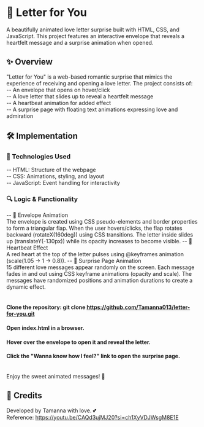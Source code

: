 # 💌 Letter for You
A beautifully animated love letter surprise built with HTML, CSS, and JavaScript. This project features an interactive envelope that reveals a heartfelt message and a surprise animation when opened.<br>

## ✨ Overview
"Letter for You" is a web-based romantic surprise that mimics the experience of receiving and opening a love letter. The project consists of:<br>
-- An envelope that opens on hover/click<br>
-- A love letter that slides up to reveal a heartfelt message<br>
-- A heartbeat animation for added effect<br>
-- A surprise page with floating text animations expressing love and admiration<br>
## 🛠 Implementation
### 📌 Technologies Used
-- HTML: Structure of the webpage<br>
-- CSS: Animations, styling, and layout<br>
-- JavaScript: Event handling for interactivity<br>
### 🔍 Logic & Functionality
-- 💌 Envelope Animation<br>
  The envelope is created using CSS pseudo-elements and border properties to form a triangular flap. When the user hovers/clicks, the flap rotates backward (rotateX(160deg)) using CSS transitions. The letter inside slides up (translateY(-130px)) while its opacity increases to become visible.
-- 💓 Heartbeat Effect<br>
  A red heart at the top of the letter pulses using @keyframes animation (scale(1.05 → 1 → 0.8)).
-- 🎉 Surprise Page Animation<br>
  15 different love messages appear randomly on the screen. Each message fades in and out using CSS keyframe animations (opacity and scale). The messages have randomized positions and animation durations to create a dynamic effect.<br><br>
#### Clone the repository: git clone https://github.com/Tamanna013/letter-for-you.git<br>
#### Open index.html in a browser.<br>
#### Hover over the envelope to open it and reveal the letter.<br>
#### Click the "Wanna know how I feel?" link to open the surprise page.<br><br>
Enjoy the sweet animated messages! 💖
## 👏 Credits
Developed by Tamanna with love. 💕<br>
Reference: https://youtu.be/CAQd3ujMJ20?si=ch1XyVDJWsgM8E1E
